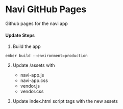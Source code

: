# Navi GitHub Pages
Github pages for the navi app

#### Update Steps
1. Build the app 

`ember build --environment=production`

2. Update /assets with
    * navi-app.js
    * navi-app.css
    * vendor.js
    * vendor.css

3. Update index.html script tags with the new assets

